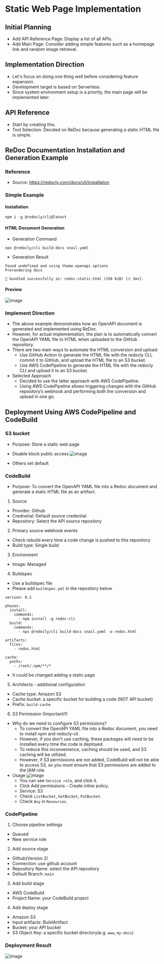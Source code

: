 # Static Web Page Implementation
## Initial Planning
- Add API Reference Page: Display a list of all APIs.
- Add Main Page: Consider adding simple features such as a homepage link and random image retrieval.

## Implementation Direction
- Let's focus on doing one thing well before considering feature expansion.
- Development target is based on Serverless.
- Since system environment setup is a priority, the main page will be implemented later.

## API Reference
- Start by creating this.
- Tool Selection: Decided on ReDoc because generating a static HTML file is simple.

## ReDoc Documentation Installation and Generation Example
### Reference
- Source: https://redocly.com/docs/cli/installation

### Simple Example

#### Installation
```
npm i -g @redocly/cli@latest
```

#### HTML Document Generation
- Generation Command
```
npx @redocly/cli build-docs snail.yaml  
```
- Generation Result
```
Found undefined and using theme.openapi options
Prerendering docs

🎉 bundled successfully in: redoc-static.html (156 KiB) [⏱ 3ms].
```
 
#### Preview
![image](https://github.com/user-attachments/assets/2c5b5a88-6e3a-4166-be2a-c147baf0d5f7)

### Implement Direction
- The above example demonstrates how an OpenAPI document is generated and implemented using ReDoc.
- However, for actual implementation, the plan is to automatically convert the OpenAPI YAML file to HTML when uploaded to the GitHub repository.
- There are two main ways to automate the HTML conversion and upload:
  - Use GitHub Action to generate the HTML file with the redocly CLI, commit it to GitHub, and upload the HTML file to an S3 bucket.
  - Use AWS CodePipeline to generate the HTML file with the redocly CLI and upload it to an S3 bucket.
- Selected Approach
  - Decided to use the latter approach with AWS CodePipeline.
  - Using AWS CodePipeline allows triggering changes with the GitHub repository’s webhook and performing both the conversion and upload in one go.

## Deployment Using AWS CodePipeline and CodeBuild
### S3 bucket
- Purpose: Store a static web page
- Disable block public access
![image](https://github.com/user-attachments/assets/1bf6e7fb-5cb2-4d9f-868e-44ab26740c17)

- Others set default

### CodeBuild
- Purpose: To convert the OpenAPI YAML file into a Redoc document and generate a static HTML file as an artifact.
1. Source
  - Provider: Github
  - Crednetial: Default source credential
  - Repository: Select the API source repository
2. Primary source webhook events
  - Check rebuild every time a code change is pushed to this repository
  - Build type: Single build
3. Environment
  - Image: Managed
4. Buildspec
  - Use a buildspec file
  - Please add `buildspec.yml` in the repository below
```
version: 0.2

phases:
  install:
    commands:
      - npm install -g redoc-cli
  build:
    commands:
      - npx @redocly/cli build-docs snail.yaml -o redoc.html

artifacts:
  files:
    - redoc.html

cache:
  paths:
    - /root/.npm/**/*
```
  - It could be changed adding a static page

5. Architects - additional configuration
  - Cache type: Amazon S3
  - Cache bucket: a specific bucket for building a code (NOT API bucket)
  - Prefix: `build-cache`

6. S3 Permission (Important!!)
  - Why do we need to configure S3 permissions? 
    - To convert the OpenAPI YAML file into a Redoc document, you need to install npm and redocly-cli.
    - However, if you don't use caching, these packages will need to be installed every time the code is deployed.
    - To reduce this inconvenience, caching should be used, and S3 caching will be utilized.
    - However, if S3 permissions are not added, CodeBuild will not be able to access S3, so you must ensure that S3 permissions are added to the IAM role.
  - Usage
![image](https://github.com/user-attachments/assets/2323f70f-6697-47a4-89e4-16ebc3bea860)
    - You can see `Service role`, and click it.
    - Click Add permissions - Create inline policy.
    - Service: S3
    - Check `ListBucket`, `GetBucket`, `PutBucket`.
    - Check `Any` in `Resources`.

### CodePipeline
1. Choose pipeline settings
  - Queued
  - New service role
2. Add source stage
  - Github(Version 2)
  - Connection: use github account
  - Repository Name: select the API repository
  - Default Branch: `main`
3. Add build stage
  - AWS CodeBuild
  - Project Name: your CodeBuild project
4. Add deploy stage
  - Amazon S3
  - Input artifacts: BuildArtifact
  - Bucket: your API bucket
  - S3 Object Key: a specific bucket directory(e.g. `www`, `my-docs`)

### Deployment Result
![image](https://github.com/user-attachments/assets/3382b91e-4e72-48ad-9440-34af20ea6223)
